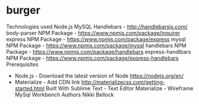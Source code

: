 # burger
Technologies used
Node.js
MySQL
Handlebars - http://handlebarsjs.com/
body-parser NPM Package - https://www.npmjs.com/package/inquirer
express NPM Package - https://www.npmjs.com/package/express
mysql NPM Package - https://www.npmjs.com/package/mysql
handlebars NPM Package - https://www.npmjs.com/package/handlebars
express-handlbars NPM Package - https://www.npmjs.com/package/express-handlebars
Prerequisites
- Node.js - Download the latest version of Node https://nodejs.org/en/
- Materialize - Add CDN link http://materializecss.com/getting-started.html
Built With
Sublime Text - Text Editor
Materialize - Wireframe
MySql Workbench
Authors
Nikki Bellock
